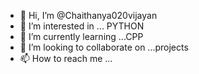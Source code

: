 - 👋 Hi, I’m @Chaithanya020vijayan
- 👀 I’m interested in ... PYTHON
- 🌱 I’m currently learning ...CPP
- 💞️ I’m looking to collaborate on ...projects 
- 📫 How to reach me ...

<!---
Chaithanya020vijayan/Chaithanya020vijayan is a ✨ special ✨ repository because its `README.md` (this file) appears on your GitHub profile.
You can click the Preview link to take a look at your changes.
--->
